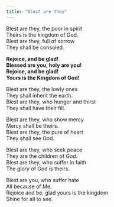 ```yaml
---
title: "Blest are they"
---
```


Blest are they, the poor in spirit   
Theirs is the kingdom of God.   
Blest are they, full of sorrow   
They shall be consoled.   

**Rejoice, and be glad!   
Blessed are you, holy are you!   
Rejoice, and be glad!   
Yours is the Kingdom of God!**

Blest are they, the lowly ones   
They shall inherit the earth.   
Blest are they, who hunger and thirst   
They shall have their fill.

Blest are they, who show mercy   
Mercy shall be theirs.   
Blest are they, the pure of heart   
They shall see God.

Blest are they, who seek peace   
They are the children of God.   
Blest are they, who suffer in faith   
The glory of God is theirs.

Blest are you, who suffer hate   
All because of Me.   
Rejoice and be, glad yours is the kingdom   
Shine for all to see.